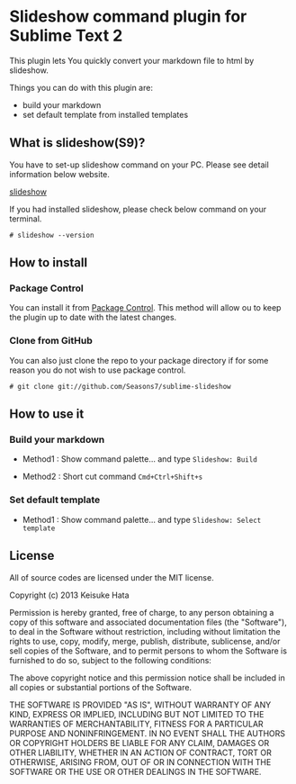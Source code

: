 # Slideshow command plugin for Sublime Text 2

This plugin lets You quickly convert your markdown file to html by slideshow.

Things you can do with this plugin are:

- build your markdown
- set default template from installed templates

## What is slideshow(S9)?

You have to set-up slideshow command on your PC.
Please see detail information below website.

[slideshow](http://slideshow-s9.github.io/)

If you had installed slideshow, please check below command on your terminal.

    # slideshow --version

## How to install

### Package Control

You can install it from [Package Control](https://sublime.wbond.net). This method will allow ou to keep the plugin up to date with the latest changes.


### Clone from GitHub

You can also just clone the repo to your package directory if for some reason you do not wish to use package control.

    # git clone git://github.com/Seasons7/sublime-slideshow

## How to use it

### Build your markdown

- Method1 : Show command palette... and type `Slideshow: Build`

- Method2 : Short cut command `Cmd+Ctrl+Shift+s` 


### Set default template

- Method1 : Show command palette... and type `Slideshow: Select template`

## License

All of source codes are licensed under the MIT license.

Copyright (c) 2013 Keisuke Hata

Permission is hereby granted, free of charge, to any person obtaining a copy
of this software and associated documentation files (the "Software"), to deal
in the Software without restriction, including without limitation the rights
to use, copy, modify, merge, publish, distribute, sublicense, and/or sell
copies of the Software, and to permit persons to whom the Software is
furnished to do so, subject to the following conditions:

The above copyright notice and this permission notice shall be included in
all copies or substantial portions of the Software.

THE SOFTWARE IS PROVIDED "AS IS", WITHOUT WARRANTY OF ANY KIND, EXPRESS OR
IMPLIED, INCLUDING BUT NOT LIMITED TO THE WARRANTIES OF MERCHANTABILITY,
FITNESS FOR A PARTICULAR PURPOSE AND NONINFRINGEMENT. IN NO EVENT SHALL THE
AUTHORS OR COPYRIGHT HOLDERS BE LIABLE FOR ANY CLAIM, DAMAGES OR OTHER
LIABILITY, WHETHER IN AN ACTION OF CONTRACT, TORT OR OTHERWISE, ARISING FROM,
OUT OF OR IN CONNECTION WITH THE SOFTWARE OR THE USE OR OTHER DEALINGS IN
THE SOFTWARE.
